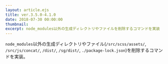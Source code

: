 ```yaml
---
layout: article.ejs
title: ver.3.5.0-4.1.0
date: 2018-07-30 00:00:00
thumbnail: 
excerpt: node_modules以外の生成ディレクトリやファイルを削除するコマンドを実装
---
```


`node_modules`以外の生成ディレクトリやファイル(`/src/scss/assets/`, `/src/js/concat/`, `/dist/`, `/sg/dist/`, `./package-lock.json`)を削除するコマンドを実装。
